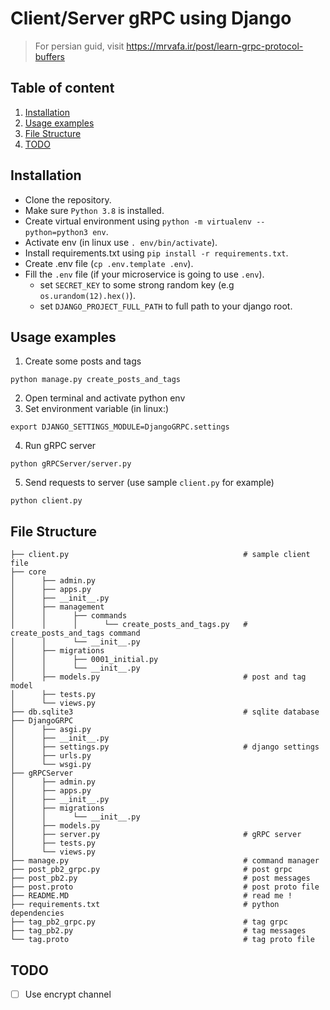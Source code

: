 # Client/Server gRPC using Django
> For persian guid, visit https://mrvafa.ir/post/learn-grpc-protocol-buffers
## Table of content

1. [Installation](#installation)
2. [Usage examples](#usage-examples)
3. [File Structure](#file-structure)
4. [TODO](#todo)

## Installation

- Clone the repository.
- Make sure `Python 3.8` is installed.
- Create virtual environment using `python -m virtualenv --python=python3 env`.
- Activate env (in linux use `. env/bin/activate`).
- Install requirements.txt using `pip install -r requirements.txt`.
- Create .env file (`cp .env.template .env`).
- Fill the `.env` file (if your microservice is going to use `.env`).
    - set `SECRET_KEY` to some strong random key (e.g `os.urandom(12).hex()`).
    - set `DJANGO_PROJECT_FULL_PATH` to full path to your django root.

<a name="usage-examples"></a>

## Usage examples
1. Create some posts and tags
```
python manage.py create_posts_and_tags
```
2. Open terminal and activate python env
3. Set environment variable (in linux:)
```
export DJANGO_SETTINGS_MODULE=DjangoGRPC.settings
```
4. Run gRPC server
```
python gRPCServer/server.py
```
 
5. Send requests to server (use sample `client.py` for example)
```
python client.py
```

<a name="file-sturcture"></a>

## File Structure

```
├── client.py                                       # sample client file
├── core
│      ├── admin.py
│      ├── apps.py
│      ├── __init__.py
│      ├── management
│      │      ├── commands
│      │      │      └── create_posts_and_tags.py   # create_posts_and_tags command
│      │      └── __init__.py
│      ├── migrations
│      │      ├── 0001_initial.py
│      │      └── __init__.py
│      ├── models.py                                # post and tag model
│      ├── tests.py
│      └── views.py
├── db.sqlite3                                      # sqlite database
├── DjangoGRPC
│      ├── asgi.py
│      ├── __init__.py
│      ├── settings.py                              # django settings
│      ├── urls.py
│      └── wsgi.py
├── gRPCServer
│      ├── admin.py
│      ├── apps.py
│      ├── __init__.py
│      ├── migrations
│      │      └── __init__.py
│      ├── models.py
│      ├── server.py                                # gRPC server
│      ├── tests.py
│      └── views.py
├── manage.py                                       # command manager
├── post_pb2_grpc.py                                # post grpc
├── post_pb2.py                                     # post messages
├── post.proto                                      # post proto file
├── README.MD                                       # read me !
├── requirements.txt                                # python dependencies
├── tag_pb2_grpc.py                                 # tag grpc
├── tag_pb2.py                                      # tag messages
└── tag.proto                                       # tag proto file

```

<a name="todo"></a>

## TODO
  - [ ] Use encrypt channel 

